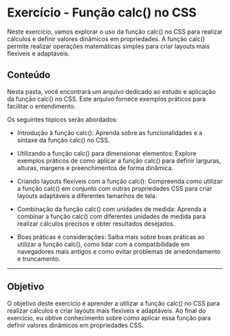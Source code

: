 # Exercício - Função calc() no CSS

Neste exercício, vamos explorar o uso da função calc() no CSS para realizar cálculos e definir valores dinâmicos em propriedades. A função calc() permite realizar operações matemáticas simples para criar layouts mais flexíveis e adaptáveis.

## Conteúdo

Nesta pasta, você encontrará um arquivo dedicado ao estudo e aplicação da função calc() no CSS. Este arquivo fornece exemplos práticos para facilitar o entendimento.

Os seguintes tópicos serão abordados:

- Introdução à função calc(): Aprenda sobre as funcionalidades e a sintaxe da função calc() no CSS.

- Utilizando a função calc() para dimensionar elementos: Explore exemplos práticos de como aplicar a função calc() para definir larguras, alturas, margens e preenchimentos de forma dinâmica.

- Criando layouts flexíveis com a função calc(): Compreenda como utilizar a função calc() em conjunto com outras propriedades CSS para criar layouts adaptáveis a diferentes tamanhos de tela.

- Combinação da função calc() com unidades de medida: Aprenda a combinar a função calc() com diferentes unidades de medida para realizar cálculos precisos e obter resultados desejados.

- Boas práticas e considerações: Saiba mais sobre boas práticas ao utilizar a função calc(), como lidar com a compatibilidade em navegadores mais antigos e como evitar problemas de arredondamento e truncamento.

---

## Objetivo

O objetivo deste exercício é aprender a utilizar a função calc() no CSS para realizar cálculos e criar layouts mais flexíveis e adaptáveis. Ao final do exercício, eu obtive conhecimento sobre como aplicar essa função para definir valores dinâmicos em propriedades CSS.
